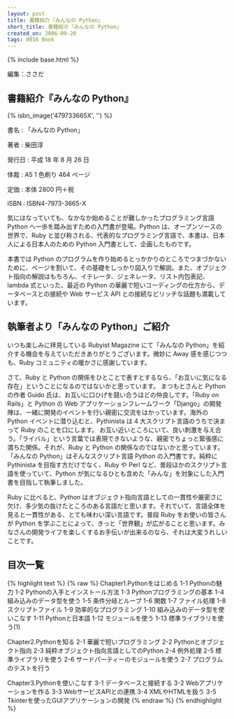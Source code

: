 ```yaml
---
layout: post
title: 書籍紹介『みんなの Python』
short_title: 書籍紹介『みんなの Python』
created_on: 2006-09-20
tags: 0016 Book
---
```

{% include base.html %}


編集：ささだ

## 書籍紹介『みんなの Python』
{% isbn_image('479733665X', '') %}

書名
: 「みんなの Python」 

著者
: 柴田淳 

発行日
: 平成 18 年 8 月 26 日 

体裁
: A5 1 色刷り 464 ページ 

定価
: 本体 2800 円＋税 

ISBN
: ISBN4-7973-3665-X 

気にはなっていても、なかなか始めることが難しかったプログラミング言語 Python へ一歩を踏み出すための入門書が登場。Python は、オープンソースの世界で、Ruby と並び称される、代表的なプログラミング言語で、本書は、日本人による日本人のための Python 入門書として、企画したものです。

本書では Python のプログラムを作り始めるとっかかりのところでつまづかないために、ページを割いて、その基礎をしっかり図入りで解説。また、オブジェクト指向の解説はもちろん、イテレータ、ジェネレータ、リスト内包表記、lambda 式といった、最近の Python の華麗で短いコーディングの仕方から、データベースとの接続や Web サービス API との接続などリッチな話題も満載しています。

## 執筆者より「みんなの Python」ご紹介

いつも楽しみに拝見している Rubyist Magazine にて「みんなの Python」を紹介する機会を与えていただきありがとうございます。微妙に Away 感を感じつつも、Ruby コミュニティの暖かさに感謝しています。

さて、Ruby と Python の関係をひとことで表すとするなら、「お互いに気になる存在」ということになるのではないかと思っています。
まつもとさんと Python の作者 Guido 氏は、お互いに口ひげを競い合うほどの仲良しです。「Ruby on Rails」と Python の Web アプリケーションフレームワーク「Django」の開発陣は、一緒に開発のイベントを行い親密に交流をはかっています。海外の Python イベントに潜り込むと、Pythinista は 4 大スクリプト言語のうちで決まって Ruby のことを口にします。
お互い近いところにいて、良い刺激を与え合う。「ライバル」という言葉では表現できないような、親密でちょっと緊張感に満ちた関係。それが、Ruby と Python の関係なのではないかと思っています。
「みんなの Python」はそんなスクリプト言語 Python の入門書です。純粋に Pythinista を目指す方だけでなく、Ruby や Perl など、普段ほかのスクリプト言語を使っていて、Python が気になるひとも含めた「みんな」を対象にした入門書を目指して執筆しました。

Ruby に比べると、Python はオブジェクト指向言語としての一貫性や厳密さに欠け、多少気の抜けたところのある言語だと思います。それでいて、言語全体を見ると一貫性がある、とても味わい深い言語です。普段 Ruby をお使いの皆さんが Python を学ぶことによって、きっと「世界観」が広がることと思います。みなさんの開発ライフを楽しくするお手伝いが出来るのなら、それは大変うれしいことです。

## 目次一覧

{% highlight text %}
{% raw %}
Chapter1.Pythonをはじめる
1-1 Pythonの魅力
1-2 Pythonの入手とインストール方法
1-3 Pythonプログラミングの基本
1-4 組み込みのデータ型を使う
1-5 条件分岐とループ
1-6 関数
1-7 ファイル処理
1-8 スクリプトファイル
1-9 効率的なプログラミング
1-10 組み込みのデータ型を使いこなす
1-11 Pythonと日本語
1-12 モジュールを使う
1-13 標準ライブラリを使う(1)

Chapter2.Pythonを知る
2-1 華麗で短いプログラミング
2-2 Pythonとオブジェクト指向
2-3 純粋オブジェクト指向言語としてのPython
2-4 例外処理
2-5 標準ライブラリを使う
2-6 サードパーティーのモジュールを使う
2-7 プログラムのテストを行う

Chapter3.Pythonを使いこなす
3-1 データベースと接続する
3-2 Webアプリケーションを作る
3-3 WebサービスAPIとの連携
3-4 XMLやHTMLを扱う
3-5 Tkinterを使ったGUIアプリケーションの開発
{% endraw %}
{% endhighlight %}



